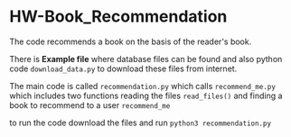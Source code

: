 # HW-Book_Recommendation
The code recommends a book on the basis of the reader's book.

There is **Example file** where database files can be found and also python code
`download_data.py` to download these files from internet.

The main code is called `recommendation.py` which calls `recommend_me.py` which 
includes two functions reading the files `read_files()` and finding a book to recommend 
to a user `recommend_me`

to run the code download the files and run `python3 recommendation.py`
